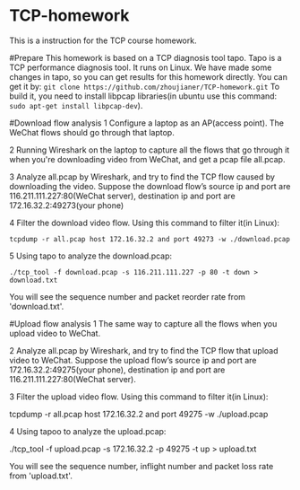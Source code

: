 # TCP-homework

This is a instruction for the TCP course homework.

#Prepare 
This homework is based on a TCP diagnosis tool tapo. Tapo is a TCP performance diagnosis tool. It runs on Linux.
We have made some changes in tapo, so you can get results for this homework directly.
You can get it by:  `git clone https://github.com/zhoujianer/TCP-homework.git`
To build it, you need to install libpcap libraries(in ubuntu use this command: `sudo apt-get install libpcap-dev`).


#Download flow analysis 
1 Configure a laptop as an AP(access point). The WeChat flows should go through that laptop.

2 Running Wireshark on the laptop to capture all the flows that go through it when you're downloading video from WeChat, and get a pcap file all.pcap.

3 Analyze all.pcap by Wireshark, and try to find the TCP flow caused by downloading the video. Suppose the download flow’s source ip and port are 116.211.111.227:80(WeChat server), destination ip and port are 172.16.32.2:49273(your phone)

4 Filter the download video flow. Using this  command to filter it(in Linux):

    tcpdump -r all.pcap host 172.16.32.2 and port 49273 -w ./download.pcap

5 Using tapo to analyze the download.pcap:

    ./tcp_tool -f download.pcap -s 116.211.111.227 -p 80 -t down > download.txt

You will see the sequence number and packet reorder rate from 'download.txt'.


#Upload flow analysis
1 The same way to capture all the flows when you upload video to WeChat.

2 Analyze all.pcap by Wireshark, and try to find the TCP flow that upload video to WeChat. Suppose the upload flow’s source ip and port are 172.16.32.2:49275(your phone), destination ip and port are 116.211.111.227:80(WeChat server).

3 Filter the upload video flow. Using this command to filter it(in Linux):

tcpdump -r all.pcap host 172.16.32.2 and port 49275 -w ./upload.pcap

4 Using tapoo to analyze the upload.pcap:

./tcp_tool -f upload.pcap -s 172.16.32.2 -p 49275 -t up > upload.txt

You will see the sequence number, inflight number and packet loss rate from 'upload.txt'.



